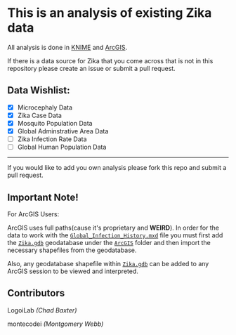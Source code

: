 This is an analysis of existing Zika data
=
All analysis is done in [KNIME](knime.org) and [ArcGIS](esri.com).

If there is a data source for Zika that you come across that is not in this repository please create an issue or submit a pull request.

Data Wishlist:
-

- [X] Microcephaly Data
- [X] Zika Case Data
- [X] Mosquito Population Data
- [X] Global Adminstrative Area Data
- [ ] Zika Infection Rate Data
- [ ] Global Human Population Data

---
If you would like to add you own analysis please fork this repo and submit a pull request.

Important Note!
-

For ArcGIS Users:

ArcGIS uses full paths(cause it's proprietary and **WEIRD**). In order for the data to work with the [`Global_Infection_History.mxd`](https://github.com/LogoiLab/Zika/tree/master/ArcGIS/Global_Infection_History.mxd) file you must first add the [`Zika.gdb`](https://github.com/LogoiLab/Zika/tree/master/ArcGIS/Zika.gdb) geodatabase under the [`ArcGIS`](https://github.com/LogoiLab/Zika/tree/master/ArcGIS/) folder and then import the necessary shapefiles from the geodatabase.

Also, any geodatabase shapefile within [`Zika.gdb`](https://github.com/LogoiLab/Zika/tree/master/ArcGIS/Zika.gdb) can be added to any ArcGIS session to be viewed and interpreted.

Contributors
-

LogoiLab *(Chad Baxter)*

montecodei *(Montgomery Webb)*
